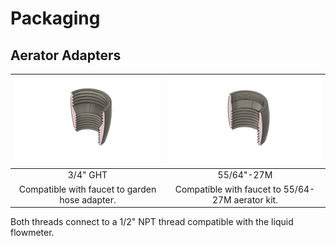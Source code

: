 # Packaging

## Aerator Adapters
![3/4" GHS](https://github.com/Senior-Design-Team-07/packaging/blob/master/3_4%20GH%20Male%20to%20NPS%201_2%20Male%20Connector.png) |  ![55/64"-27M](https://github.com/Senior-Design-Team-07/packaging/blob/master/55_64-27%20Male%20to%20NPS%201_2%20Male%20Connector.png)
:-------------------------:|:-------------------------:
3/4" GHT             |  55/64"-27M
Compatible with faucet to garden hose adapter.            |  Compatible with faucet to 55/64-27M aerator kit.

Both threads connect to a 1/2" NPT thread compatible with the liquid flowmeter.
